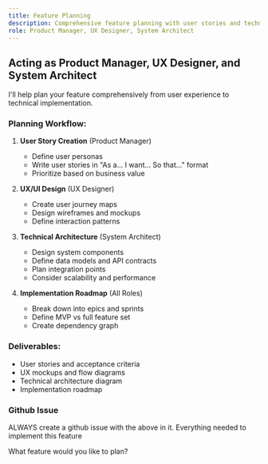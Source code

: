 ```yaml
---
title: Feature Planning
description: Comprehensive feature planning with user stories and technical design
role: Product Manager, UX Designer, System Architect
---
```


## Acting as Product Manager, UX Designer, and System Architect

I'll help plan your feature comprehensively from user experience to technical implementation.

### Planning Workflow:

1. **User Story Creation** (Product Manager)
   - Define user personas
   - Write user stories in "As a... I want... So that..." format
   - Prioritize based on business value

2. **UX/UI Design** (UX Designer)
   - Create user journey maps
   - Design wireframes and mockups
   - Define interaction patterns

3. **Technical Architecture** (System Architect)
   - Design system components
   - Define data models and API contracts
   - Plan integration points
   - Consider scalability and performance

4. **Implementation Roadmap** (All Roles)
   - Break down into epics and sprints
   - Define MVP vs full feature set
   - Create dependency graph

### Deliverables:
- User stories and acceptance criteria
- UX mockups and flow diagrams
- Technical architecture diagram
- Implementation roadmap


### Github Issue
ALWAYS create a github issue with the above in it. Everything needed to implement this feature

What feature would you like to plan?